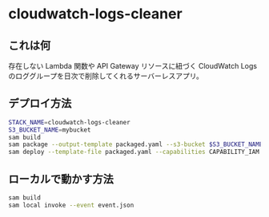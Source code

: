 # cloudwatch-logs-cleaner

## これは何

存在しない Lambda 関数や API Gateway リソースに紐づく CloudWatch Logs のロググループを日次で削除してくれるサーバーレスアプリ。


## デプロイ方法

```bash
STACK_NAME=cloudwatch-logs-cleaner
S3_BUCKET_NAME=mybucket
sam build
sam package --output-template packaged.yaml --s3-bucket $S3_BUCKET_NAME
sam deploy --template-file packaged.yaml --capabilities CAPABILITY_IAM --stack-name $STACK_NAME
```


## ローカルで動かす方法

```bash
sam build
sam local invoke --event event.json
```